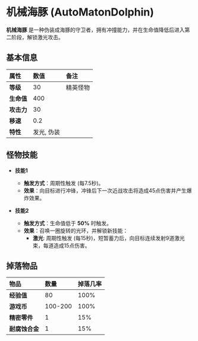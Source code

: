 # 机械海豚 (AutoMatonDolphin)

**机械海豚** 是一种伪装成海豚的守卫者，拥有冲撞能力，并在生命值降低后进入第二阶段，解锁激光攻击。

## 基本信息

| 属性 | 数值 | 备注 |
| :--- | :--- | :--- |
| **等级** | 30 | 精英怪物 |
| **生命值** | 400 | |
| **攻击力** | 30 | |
| **移速** | 0.2 | |
| **特性** | 发光, 伪装 | |

## 怪物技能

- **技能1**
  - **触发方式**：周期性触发 (每7.5秒)。
  - **效果**：向目标进行冲锋，冲锋后下一次近战攻击将造成45点伤害并产生爆炸效果。

- **技能2**
  - **触发方式**：生命值低于 **50%** 时触发。
  - **效果**：召唤一圈旋转的光环，并解锁新技能：
    - **激光**: 周期性触发 (每15秒)，短暂蓄力后，向目标连续发射9道激光束，每道造成15点伤害。

## 掉落物品

| 物品 | 数量 | 掉落几率 |
| :--- | :--- | :--- |
| **经验值** | 80 | 100% |
| **游戏币** | 100-200 | 100% |
| **精密零件** | 1 | 15% |
| **耐腐蚀合金**| 1 | 15% |